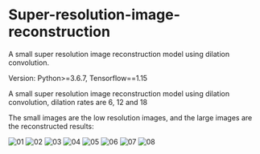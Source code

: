 # Super-resolution-image-reconstruction
A small super resolution image reconstruction model using dilation convolution.

Version: Python>=3.6.7, Tensorflow==1.15

A small super resolution image reconstruction model using dilation convolution, dilation rates are 6, 12 and 18

The small images are the low resolution images, and the large images are the reconstructed results:

![01](https://user-images.githubusercontent.com/46805048/133092004-063c4694-c98c-4235-803b-8f212a7ea450.png)
![02](https://user-images.githubusercontent.com/46805048/133092012-496d5ab4-6d63-43e5-bfc6-61519c4da38e.png)
![03](https://user-images.githubusercontent.com/46805048/133092015-9f3bb3f3-3e1f-4b5e-9187-26367e6c071e.png)
![04](https://user-images.githubusercontent.com/46805048/133092018-1365e887-c07d-40d5-896b-0a4391a19585.png)
![05](https://user-images.githubusercontent.com/46805048/133092022-686994af-8904-4417-ac7c-c87cb33b0bb0.png)
![06](https://user-images.githubusercontent.com/46805048/133092024-6087583a-76f4-4c85-b188-aa62ca62c684.png)
![07](https://user-images.githubusercontent.com/46805048/133092028-f63a1ca2-d1df-4db9-8690-11d47aa920b9.png)
![08](https://user-images.githubusercontent.com/46805048/133092032-d09b5edf-6adc-4af5-ab83-7e8df055b73a.png)
